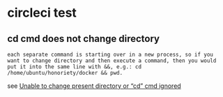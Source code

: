 # circleci test
## cd cmd does not change directory

```
each separate command is starting over in a new process, so if you want to change directory and then execute a command, then you would put it into the same line with &&, e.g.: cd /home/ubuntu/honoriety/docker && pwd.
```
see [Unable to change present directory or “cd” cmd ignored](https://discuss.circleci.com/t/unable-to-change-present-directory-or-cd-cmd-ignored/12537)
